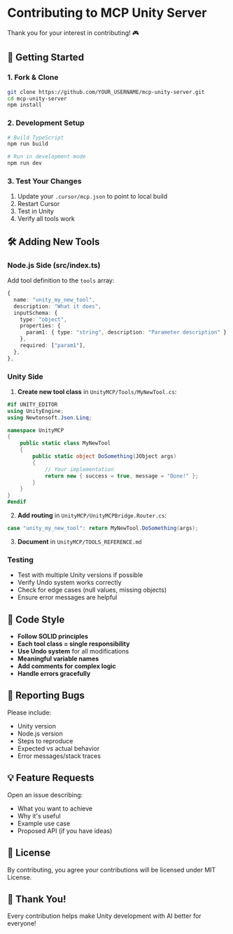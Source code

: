 # Contributing to MCP Unity Server

Thank you for your interest in contributing! 🎮

## 🚀 Getting Started

### 1. Fork & Clone

```bash
git clone https://github.com/YOUR_USERNAME/mcp-unity-server.git
cd mcp-unity-server
npm install
```

### 2. Development Setup

```bash
# Build TypeScript
npm run build

# Run in development mode
npm run dev
```

### 3. Test Your Changes

1. Update your `.cursor/mcp.json` to point to local build
2. Restart Cursor
3. Test in Unity
4. Verify all tools work

## 🛠️ Adding New Tools

### Node.js Side (src/index.ts)

Add tool definition to the `tools` array:

```typescript
{
  name: "unity_my_new_tool",
  description: "What it does",
  inputSchema: {
    type: "object",
    properties: {
      param1: { type: "string", description: "Parameter description" }
    },
    required: ["param1"],
  },
},
```

### Unity Side

1. **Create new tool class** in `UnityMCP/Tools/MyNewTool.cs`:

```csharp
#if UNITY_EDITOR
using UnityEngine;
using Newtonsoft.Json.Linq;

namespace UnityMCP
{
    public static class MyNewTool
    {
        public static object DoSomething(JObject args)
        {
            // Your implementation
            return new { success = true, message = "Done!" };
        }
    }
}
#endif
```

2. **Add routing** in `UnityMCP/UnityMCPBridge.Router.cs`:

```csharp
case "unity_my_new_tool": return MyNewTool.DoSomething(args);
```

3. **Document** in `UnityMCP/TOOLS_REFERENCE.md`

### Testing

- Test with multiple Unity versions if possible
- Verify Undo system works correctly
- Check for edge cases (null values, missing objects)
- Ensure error messages are helpful

## 📝 Code Style

- **Follow SOLID principles**
- **Each tool class = single responsibility**
- **Use Undo system** for all modifications
- **Meaningful variable names**
- **Add comments for complex logic**
- **Handle errors gracefully**

## 🐛 Reporting Bugs

Please include:
- Unity version
- Node.js version
- Steps to reproduce
- Expected vs actual behavior
- Error messages/stack traces

## 💡 Feature Requests

Open an issue describing:
- What you want to achieve
- Why it's useful
- Example use case
- Proposed API (if you have ideas)

## 📜 License

By contributing, you agree your contributions will be licensed under MIT License.

## 🙏 Thank You!

Every contribution helps make Unity development with AI better for everyone!

